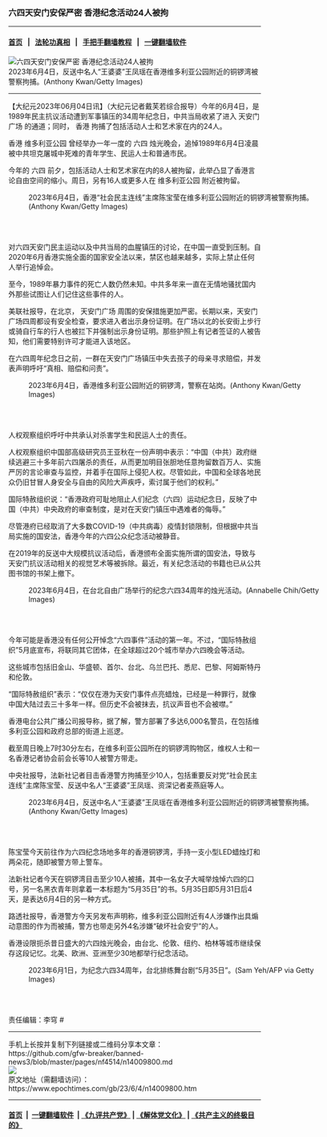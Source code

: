 ### 六四天安门安保严密 香港纪念活动24人被拘
------------------------

#### [首页](https://github.com/gfw-breaker/banned-news3/blob/master/README.md) &nbsp;&nbsp;|&nbsp;&nbsp; [法轮功真相](https://github.com/begood0513/basic/blob/master/README.md)  &nbsp;&nbsp;|&nbsp;&nbsp; [手把手翻墙教程](https://github.com/gfw-breaker/guides/wiki)  &nbsp;&nbsp;|&nbsp;&nbsp; [一键翻墙软件](https://github.com/gfw-breaker/nogfw/blob/master/README.md)  



<div><img alt="六四天安门安保严密 香港纪念活动24人被拘" class="attachment-djy_600_400 size-djy_600_400 wp-post-image" src="https://i.epochtimes.com/assets/uploads/2023/06/id14009853-GettyImages-1495861219-600x400.jpg"/>
<div class="caption">
 2023年6月4日，反送中名人“王婆婆”王凤瑶在香港维多利亚公园附近的铜锣湾被警察拘捕。(Anthony Kwan/Getty Images)
</div></div><hr/>


<div><p>
 【大纪元2023年06月04日讯】（大纪元记者戴芙若综合报导）今年的6月4日，是1989年民主抗议活动遭到军事镇压的34周年纪念日，中共当局收紧了进入
 <ok href="https://www.epochtimes.com/gb/tag/%E5%A4%A9%E5%AE%89%E9%97%A8%E5%B9%BF%E5%9C%BA.html">
  天安门广场
 </ok>
 的通道；同时，
 <ok href="https://www.epochtimes.com/gb/tag/%E9%A6%99%E6%B8%AF.html">
  香港
 </ok>
 拘捕了包括活动人士和艺术家在内的24人。
</p>
<p>
 <ok href="https://www.epochtimes.com/gb/tag/%E9%A6%99%E6%B8%AF.html">
  香港
 </ok>
 <ok href="https://www.epochtimes.com/gb/tag/%E7%BB%B4%E5%A4%9A%E5%88%A9%E4%BA%9A%E5%85%AC%E5%9B%AD.html">
  维多利亚公园
 </ok>
 曾经举办一年一度的
 <ok href="https://www.epochtimes.com/gb/tag/%E5%85%AD%E5%9B%9B.html">
  六四
 </ok>
 烛光晚会，追悼1989年6月4日凌晨被中共坦克屠城中死难的青年学生、民运人士和普通市民。
</p>
<p>
 今年的
 <ok href="https://www.epochtimes.com/gb/tag/%E5%85%AD%E5%9B%9B.html">
  六四
 </ok>
 前夕，包括活动人士和艺术家在内的8人被拘留，此举凸显了香港言论自由空间的缩小。周日，另有16人或更多人在
 <ok href="https://www.epochtimes.com/gb/tag/%E7%BB%B4%E5%A4%9A%E5%88%A9%E4%BA%9A%E5%85%AC%E5%9B%AD.html">
  维多利亚公园
 </ok>
 附近被拘留。
</p>
<figure aria-describedby="caption-attachment-14009878" class="wp-caption aligncenter" id="attachment_14009878" style="width: 600px">
 <ok href="https://i.epochtimes.com/assets/uploads/2023/06/id14009878-GettyImages-1495864098.jpg" target="_blank">
  <img alt="" class="size-large wp-image-14009878" src="https://i.epochtimes.com/assets/uploads/2023/06/id14009878-GettyImages-1495864098-600x400.jpg"/>
 </ok>
 <br/><figcaption class="wp-caption-text" id="caption-attachment-14009878">
  2023年6月4日，香港“社会民主连线”主席陈宝莹在维多利亚公园附近的铜锣湾被警察拘捕。(Anthony Kwan/Getty Images)
 </figcaption><br/>
</figure><br/>
<p>
 对六四天安门民主运动以及中共当局的血腥镇压的讨论，在中国一直受到压制。自2020年6月香港实施全面的国家安全法以来，禁区也越来越多，实际上禁止任何人举行追悼会。
</p>
<p>
 至今，1989年暴力事件的死亡人数仍然未知。中共多年来一直在无情地骚扰国内外那些试图让人们记住这些事件的人。
</p>
<p>
 美联社报导，在北京，
 <ok href="https://www.epochtimes.com/gb/tag/%E5%A4%A9%E5%AE%89%E9%97%A8%E5%B9%BF%E5%9C%BA.html">
  天安门广场
 </ok>
 周围的安保措施更加严密。长期以来，天安门广场四周都设有安全检查，要求进入者出示身份证明。在广场以北的长安街上步行或骑自行车的行人也被拦下并强制出示身份证明。那些护照上有记者签证的人被告知，他们需要特别许可才能进入该地区。
</p>
<p>
 在六四周年纪念日之前，一群在天安门广场镇压中失去孩子的母亲寻求赔偿，并发表声明呼吁“真相、赔偿和问责”。
</p>
<figure aria-describedby="caption-attachment-14009888" class="wp-caption aligncenter" id="attachment_14009888" style="width: 600px">
 <ok href="https://i.epochtimes.com/assets/uploads/2023/06/id14009888-GettyImages-1495861557.jpg" target="_blank">
  <img alt="" class="size-large wp-image-14009888" src="https://i.epochtimes.com/assets/uploads/2023/06/id14009888-GettyImages-1495861557-600x400.jpg"/>
 </ok>
 <br/><figcaption class="wp-caption-text" id="caption-attachment-14009888">
  2023年6月4日，香港维多利亚公园附近的铜锣湾，警察在站岗。(Anthony Kwan/Getty Images)
 </figcaption><br/>
</figure><br/>
<p>
 人权观察组织呼吁中共承认对杀害学生和民运人士的责任。
</p>
<p>
 人权观察组织中国部高级研究员王亚秋在一份声明中表示：“中国（中共）政府继续逃避三十多年前六四屠杀的责任，从而更加明目张胆地任意拘留数百万人、实施严厉的言论审查与监控，并着手在国际上侵犯人权。尽管如此，中国和全球各地民众仍旧甘冒人身安全与自由的风险大声疾呼，索讨属于他们的权利。”
</p>
<p>
 国际特赦组织说：“香港政府可耻地阻止人们纪念（六四）运动纪念日，反映了中国（中共）中央政府的审查制度，是对在天安门镇压中遇难者的侮辱。”
</p>
<p>
 尽管港府已经取消了大多数COVID-19（中共病毒）疫情封锁限制，但根据中共当局实施的国安法，香港今年的六四公众纪念活动被静音。
</p>
<p>
 在2019年的反送中大规模抗议活动后，香港颁布全面实施所谓的国安法，导致与天安门抗议活动相关的视觉艺术等被拆除。最近，有关纪念活动的书籍也已从公共图书馆的书架上撤下。
</p>
<figure aria-describedby="caption-attachment-14009883" class="wp-caption aligncenter" id="attachment_14009883" style="width: 600px">
 <ok href="https://i.epochtimes.com/assets/uploads/2023/06/id14009883-GettyImages-1495889122.jpg" target="_blank">
  <img alt="" class="size-large wp-image-14009883" src="https://i.epochtimes.com/assets/uploads/2023/06/id14009883-GettyImages-1495889122-600x400.jpg"/>
 </ok>
 <br/><figcaption class="wp-caption-text" id="caption-attachment-14009883">
  2023年6月4日，在台北自由广场举行的纪念六四34周年的烛光活动。(Annabelle Chih/Getty Images)
 </figcaption><br/>
</figure><br/>
<p>
 今年可能是香港没有任何公开悼念“六四事件”活动的第一年。不过，“国际特赦组织”5月底宣布，将联同其它团体，在全球超过20个城市举办六四晚会等活动。
</p>
<p>
 这些城市包括旧金山、华盛顿、首尔、台北、乌兰巴托、悉尼、巴黎、阿姆斯特丹和伦敦。
</p>
<p>
 “国际特赦组织”表示：“仅仅在港为天安门事件点亮蜡烛，已经是一种罪行，就像中国大陆过去三十多年一样。但历史不会被抹去，抗议声音也不会被噤。”
</p>
<p>
 香港电台公共广播公司报导称，据了解，警方部署了多达6,000名警员，在包括维多利亚公园和政府总部的街道上巡逻。
</p>
<p>
 截至周日晚上7时30分左右，在维多利亚公园所在的铜锣湾购物区，维权人士和一名香港记者协会前会长等10人被警方带走。
</p>
<p>
 中央社报导，法新社记者目击香港警方拘捕至少10人，包括重要反对党“社会民主连线”主席陈宝莹、反送中名人“王婆婆”王凤瑶、资深记者麦燕庭等人。
</p>
<figure aria-describedby="caption-attachment-14009882" class="wp-caption aligncenter" id="attachment_14009882" style="width: 600px">
 <ok href="https://i.epochtimes.com/assets/uploads/2023/06/id14009882-GettyImages-1495861033.jpg" target="_blank">
  <img alt="" class="size-large wp-image-14009882" src="https://i.epochtimes.com/assets/uploads/2023/06/id14009882-GettyImages-1495861033-600x400.jpg"/>
 </ok>
 <br/><figcaption class="wp-caption-text" id="caption-attachment-14009882">
  2023年6月4日，反送中名人“王婆婆”王凤瑶在香港维多利亚公园附近的铜锣湾被警察拘捕。(Anthony Kwan/Getty Images)
 </figcaption><br/>
</figure><br/>
<p>
 陈宝莹今天前往作为六四纪念场地多年的香港铜锣湾，手持一支小型LED蜡烛灯和两朵花，随即被警方带上警车。
</p>
<p>
 法新社记者今天在铜锣湾目击至少10人被捕，其中一名女子大喊举烛悼六四的口号，另一名黑衣青年则拿着一本标题为“5月35日”的书。5月35日即5月31日后4天，是表达6月4日的另一种方式。
</p>
<p>
 路透社报导，香港警方今天另发布声明称，维多利亚公园附近有4人涉嫌作出具煽动意图的作为而被捕，警方也带走另外4名涉嫌“破坏社会安宁”的人。
</p>
<p>
 香港设限扼杀昔日盛大的六四烛光晚会，由台北、伦敦、纽约、柏林等城市继续保存这段记忆。北美、欧洲、亚洲至少30地都举行纪念活动。
</p>
<figure aria-describedby="caption-attachment-14009889" class="wp-caption aligncenter" id="attachment_14009889" style="width: 600px">
 <ok href="https://i.epochtimes.com/assets/uploads/2023/06/id14009889-GettyImages-1258347308.jpg" target="_blank">
  <img alt="" class="size-large wp-image-14009889" src="https://i.epochtimes.com/assets/uploads/2023/06/id14009889-GettyImages-1258347308-600x400.jpg"/>
 </ok>
 <br/><figcaption class="wp-caption-text" id="caption-attachment-14009889">
  2023年6月1日，为纪念六四34周年，台北排练舞台剧“5月35日”。(Sam Yeh/AFP via Getty Images)
 </figcaption><br/>
</figure><br/>
<p>
 责任编辑：李穹 #
</p>
</div>
<hr/>
手机上长按并复制下列链接或二维码分享本文章：<br/>
https://github.com/gfw-breaker/banned-news3/blob/master/pages/nf4514/n14009800.md <br/>
<a href='https://github.com/gfw-breaker/banned-news3/blob/master/pages/nf4514/n14009800.md'><img src='https://github.com/gfw-breaker/banned-news3/blob/master/pages/nf4514/n14009800.md.png'/></a> <br/>
原文地址（需翻墙访问）：https://www.epochtimes.com/gb/23/6/4/n14009800.htm


------------------------
#### [首页](https://github.com/gfw-breaker/banned-news3/blob/master/README.md) &nbsp;|&nbsp; [一键翻墙软件](https://github.com/gfw-breaker/nogfw/blob/master/README.md) &nbsp;| [《九评共产党》](https://github.com/gfw-breaker/9ping.md/blob/master/README.md#九评之一评共产党是什么) | [《解体党文化》](https://github.com/gfw-breaker/jtdwh.md/blob/master/README.md) | [《共产主义的终极目的》](https://github.com/gfw-breaker/gczydzjmd.md/blob/master/README.md)


<img src='http://gfw-breaker.win/banned-news3/pages/nf4514/n14009800.md' width='0px' height='0px'/>